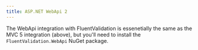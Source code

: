 ```yaml
---
title: ASP.NET WebApi 2
---
```

The WebApi integration with FluentValidation is essenetially the same as the MVC 5 integration (above), but you'll need to install the `FluentValidation.WebApi` NuGet package.
